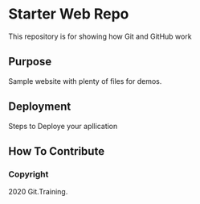 # Starter Web Repo

This repository is for showing how Git and GitHub work

## Purpose

Sample website with plenty of files for demos.

## Deployment

Steps to Deploye your apllication

## How To Contribute

### Copyright

2020 Git.Training.
